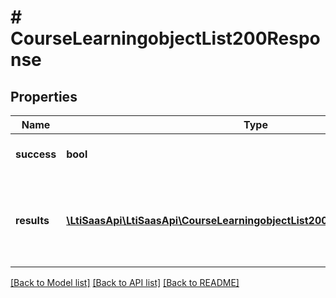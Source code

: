 # # CourseLearningobjectList200Response

## Properties

Name | Type | Description | Notes
------------ | ------------- | ------------- | -------------
**success** | **bool** | The status of the request | [optional]
**results** | [**\LtiSaasApi\LtiSaasApi\CourseLearningobjectList200ResponseResultsInner[]**](CourseLearningobjectList200ResponseResultsInner.md) | The list of learning objects associated with the specified course | [optional]

[[Back to Model list]](../../README.md#models) [[Back to API list]](../../README.md#endpoints) [[Back to README]](../../README.md)
